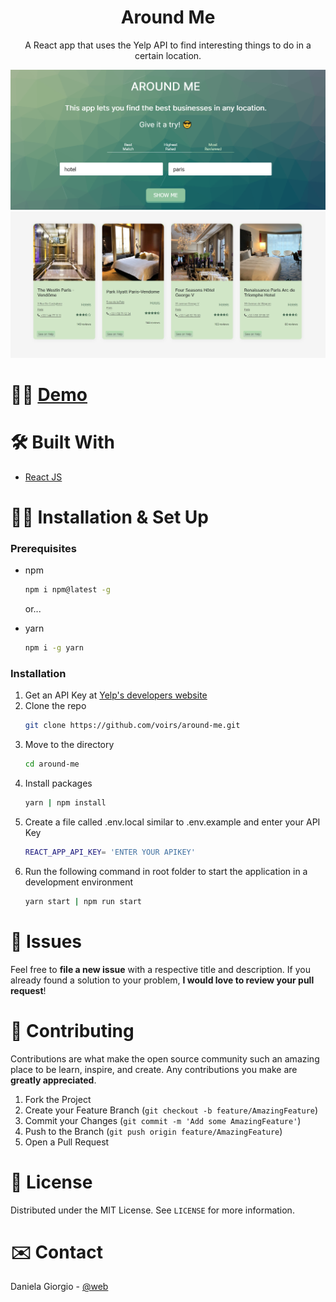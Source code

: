 
<h1 align="center">
  Around Me
</h1> 

<p align="center">
 A React app that uses the Yelp API to find interesting things to do in a certain location.</a>  
</p>

![](./src/assets/images/img1.png)
![](./src/assets/images/img.png)

# 👩‍💻 [Demo](https://around-me.vercel.app/)

# 🛠 Built With

* [React JS](https://reactjs.org)

# 👷‍♀️ Installation & Set Up

### Prerequisites

* npm 
  ```sh
  npm i npm@latest -g
  ```
  or...

* yarn
  ```sh
  npm i -g yarn
  ```
  
### Installation

1. Get an API Key at [Yelp's developers website](https://www.yelp.com/developers/documentation/v3)
2. Clone the repo
   ```sh
   git clone https://github.com/voirs/around-me.git
   ```
3. Move to the directory
   ```sh
   cd around-me
   ```
4. Install packages
   ```sh
   yarn | npm install
   ```
5. Create a file called .env.local similar to .env.example and enter your API Key
   ```sh
   REACT_APP_API_KEY= 'ENTER YOUR APIKEY'
   ```
6. Run the following command in root folder to start the application in a development environment
   ```sh
   yarn start | npm run start
   ```
   
# :bug: Issues

Feel free to **file a new issue** with a respective title and description. If you already found a solution to your problem, **I would love to review your pull request**!

<!-- CONTRIBUTING -->
# 🤝 Contributing

Contributions are what make the open source community such an amazing place to be learn, inspire, and create. Any contributions you make are **greatly appreciated**.

1. Fork the Project
2. Create your Feature Branch (`git checkout -b feature/AmazingFeature`)
3. Commit your Changes (`git commit -m 'Add some AmazingFeature'`)
4. Push to the Branch (`git push origin feature/AmazingFeature`)
5. Open a Pull Request


<!-- LICENSE -->
# 📘 License

Distributed under the MIT License. See `LICENSE` for more information.


<!-- CONTACT -->
# ✉️ Contact

Daniela Giorgio - [@web](https://danielagiorgio.com)

